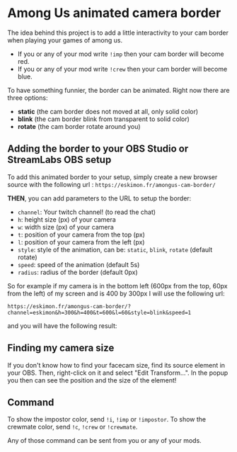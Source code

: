 # Among Us animated camera border

The idea behind this project is to add a little interactivity to your cam border when playing your games of among us.

- If you or any of your mod write `!imp` then your cam border will become red.
- If you or any of your mod write `!crew` then your cam border will become blue.

To have something funnier, the border can be animated. Right now there are three options:

- **static** (the cam border does not moved at all, only solid color)
- **blink** (the cam border blink from transparent to solid color)
- **rotate** (the cam border rotate around you)

## Adding the border to your OBS Studio or StreamLabs OBS setup

To add this animated border to your setup, simply create a new browser source with the following url : `https://eskimon.fr/amongus-cam-border/`

**THEN**, you can add parameters to the URL to setup the border:

- `channel`: Your twitch channel! (to read the chat)
- `h`: height size (px) of your camera
- `w`: width size (px) of your camera
- `t`: position of your camera from the top (px)
- `l`: position of your camera from the left (px)
- `style`: style of the animation, can be: `static`, `blink`, `rotate` (default rotate)
- `speed`: speed of the animation (default 5s)
- `radius`: radius of the border (default 0px)

So for example if my camera is in the bottom left (600px from the top, 60px from the left) of my screen and is 400 by 300px I will use the following url:

`https://eskimon.fr/amongus-cam-border/?channel=eskimon&h=300&h=400&t=600&l=60&style=blink&speed=1`

and you will have the following result:

## Finding my camera size

If you don't know how to find your facecam size, find its source element in your OBS. Then, right-click on it and select "Edit Transform...". In the popup you then can see the position and the size of the element!

## Command

To show the impostor color, send `!i`, `!imp` or `!impostor`.
To show the crewmate color, send `!c`, `!crew` or `!crewmate`.

Any of those command can be sent from you or any of your mods.

